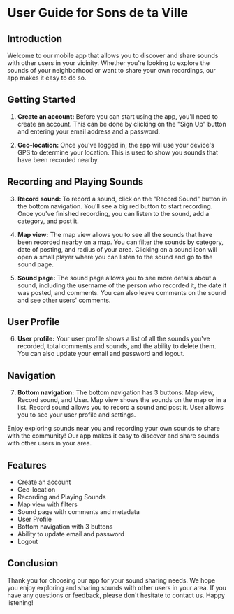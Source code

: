 # User Guide for Sons de ta Ville

## Introduction

Welcome to our mobile app that allows you to discover and share sounds with other users in your vicinity. Whether you're looking to explore the sounds of your neighborhood or want to share your own recordings, our app makes it easy to do so.

## Getting Started

1. **Create an account:** Before you can start using the app, you'll need to create an account. This can be done by clicking on the "Sign Up" button and entering your email address and a password.

2. **Geo-location:** Once you've logged in, the app will use your device's GPS to determine your location. This is used to show you sounds that have been recorded nearby.

## Recording and Playing Sounds

3. **Record sound:** To record a sound, click on the "Record Sound" button in the bottom navigation. You'll see a big red button to start recording. Once you've finished recording, you can listen to the sound, add a category, and post it.

4. **Map view:** The map view allows you to see all the sounds that have been recorded nearby on a map. You can filter the sounds by category, date of posting, and radius of your area. Clicking on a sound icon will open a small player where you can listen to the sound and go to the sound page.

5. **Sound page:** The sound page allows you to see more details about a sound, including the username of the person who recorded it, the date it was posted, and comments. You can also leave comments on the sound and see other users' comments.

## User Profile

6. **User profile:** Your user profile shows a list of all the sounds you've recorded, total comments and sounds, and the ability to delete them. You can also update your email and password and logout.

## Navigation

7. **Bottom navigation:** The bottom navigation has 3 buttons: Map view, Record sound, and User. Map view shows the sounds on the map or in a list. Record sound allows you to record a sound and post it. User allows you to see your user profile and settings.

Enjoy exploring sounds near you and recording your own sounds to share with the community! Our app makes it easy to discover and share sounds with other users in your area.

## Features
- Create an account
- Geo-location
- Recording and Playing Sounds
- Map view with filters
- Sound page with comments and metadata
- User Profile
- Bottom navigation with 3 buttons
- Ability to update email and password
- Logout

## Conclusion
Thank you for choosing our app for your sound sharing needs. We hope you enjoy exploring and sharing sounds with other users in your area. If you have any questions or feedback, please don't hesitate to contact us. Happy listening!
